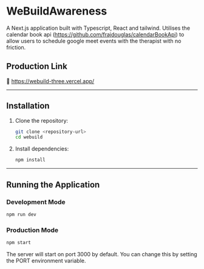 # WeBuildAwareness

A Next.js application built with Typescript, React and tailwind. Utilises the calendar book api (https://github.com/frajdouglas/calendarBookApi) to allow users to schedule google meet events with the therapist with no friction.

## **Production Link**

🚀 https://webuild-three.vercel.app/

---

## **Installation**
1. Clone the repository:
   ```bash
   git clone <repository-url>
   cd webuild
   ```
2. Install dependencies:
   ```bash
   npm install
   ```

---

## **Running the Application**

### Development Mode
```bash
npm run dev
```

### Production Mode
```bash
npm start
```

The server will start on port 3000 by default. You can change this by setting the PORT environment variable.